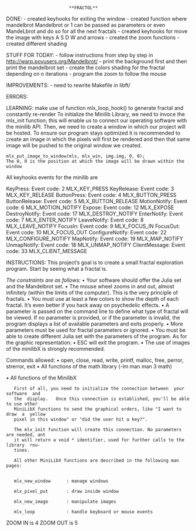 							**FRACTOL**


DONE:
	- created keyhooks for exiting the window
	- created function where mandelbrot Mandelbrot or 1 can be passed as parameters or even MandeLbrot and do so for all the next fractals
	- created keyhooks for move the image with keys A S D W and arrows
	- created the zoom functions
	- created different shading


STUFF FOR TODAY:
	- follow instructions from step by step in  http://warp.povusers.org/Mandelbrot/
	- print the background first and then print the mandelbrot set
	- create the colors shading for the fractal depending on n iterations
	- program the zoom to follow the mouse




IMPROVEMENTS:
	- need to rewrite Makefile in libft/


ERRORS:

LEARNING:
	make use of function mlx_loop_hook() to generate fractal and constantly re-render
	To initialize the Minilib Library, we need to invoce the mlx_init function; this will enable us to connect our operating software with the minilib API.
	Then, we need to create a window in which our project will be hosted. To ensure our program stays optimized it is recommended to create an image in which the pixels will first be rendered and then that same image will be pushed to the original window we created.

	mlx_put_image_to_window(mlx, mlx_win, img.img, 0, 0);
	The 0, 0 is the position at which the image will be drawn within the window

All keyhooks events for the minilib are

KeyPress:			Event code: 2	 MLX_KEY_PRESS
KeyRelease:			Event code: 3	 MLX_KEY_RELEASE
ButtonPress:		Event code: 4	 MLX_BUTTON_PRESS
ButtonRelease:		Event code: 5	 MLX_BUTTON_RELEASE
MotionNotify:		Event code: 6	 MLX_MOTION_NOTIFY
Expose:				Event code: 12	 MLX_EXPOSE
DestroyNotify:		Event code: 17	 MLX_DESTROY_NOTIFY
EnterNotify:		Event code: 7	 MLX_ENTER_NOTIFY
LeaveNotify:		Event code: 8	 MLX_LEAVE_NOTIFY
FocusIn:			Event code: 9	 MLX_FOCUS_IN
FocusOut:			Event code: 10	 MLX_FOCUS_OUT
ConfigureNotify:	Event code: 22	 MLX_CONFIGURE_NOTIFY
MapNotify:			Event code: 19	 MLX_MAP_NOTIFY
UnmapNotify:		Event code: 18	 MLX_UNMAP_NOTIFY
ClientMessage:		Event code: 33	 MLX_CLIENT_MESSAGE



INSTRUCTIONS:
This project’s goal is to create a small fractal exploration program. Start by seeing what a fractal is.

*The constraints are as follows:*
	• Your software should offer the Julia set and the Mandelbrot set.
	• The mouse wheel zooms in and out, almost infinitely (within the limits of the
	computer). This is the very principle of fractals.
	• You must use at least a few colors to show the depth of each fractal. It’s even better if you hack away on psychedelic effects.
	• A parameter is passed on the command line to define what type of fractal will be viewed. If no parameter is provided, or if the parameter is invalid, the program
	displays a list of available parameters and exits properly.
	• More parameters must be used for fractal parameters or ignored.
	• You must be able to create different Julia set with the parameters of the program.
	As for the graphic representation:
	• ESC will exit the program.
	• The use of images of the minilibX is strongly recommended.

Commands allowed:
• open, close, read, write,
printf, malloc, free, perror,
strerror, exit
• All functions of the math
library (-lm man man 3 math)

• All functions of the MinilibX

       First of all, you need to initialize the connection between  your  software  and
       the  display.   Once this connection is established, you'll be able to use other
       MiniLibX functions to send the graphical orders, like "I want to draw  a  yellow
       pixel in this window" or "did the user hit a key?".

       The mlx_init function will create this connection. No parameters are needed, ant
       it will return a void * identifier, used for further calls to the  library  rou-
       tines.

       All other MiniLibX functions are described in the following man pages:


       mlx_new_window      : manage windows

       mlx_pixel_put       : draw inside window

       mlx_new_image       : manipulate images

       mlx_loop            : handle keyboard or mouse events


ZOOM IN		is 4
ZOOM OUT	is 5

